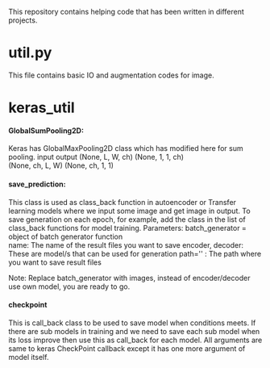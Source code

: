This repository contains helping code that has been written in different projects. 


# util.py
This file contains basic IO and augmentation codes for image. 


# keras_util

#### GlobalSumPooling2D: 
Keras has GlobalMaxPooling2D class which has modified here for sum pooling. 
    input                output 
  (None, L, W, ch)        (None, 1, 1, ch)      
  (None, ch, L, W)        (None, ch, 1, 1)      

#### save_prediction: 
This class is used as class_back function in autoencoder or Transfer learning models where we input some image and get image in output. To save generation on each epoch, for example, add the class in the list of class_back functions for model training. 
Parameters: 
batch_generator = object of batch generator function  
name: The name of the result files you want to save
encoder, decoder: These are model/s that can be used for generation 
path='' : The path  where you want to save result files

Note: Replace batch_generator with images, instead of encoder/decoder use own model, you are ready to go.

#### checkpoint
This is call_back class to be used to save model when conditions meets. 
If there are sub models in training and we need to save each sub model when its loss improve then use this as call_back for each model. All arguments are same to keras CheckPoint callback except it has one more argument of model itself.
